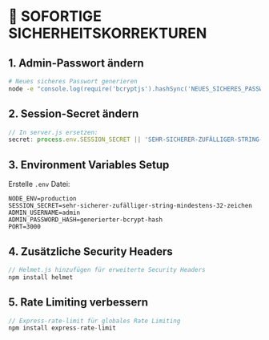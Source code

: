 # 🔐 SOFORTIGE SICHERHEITSKORREKTUREN

## 1. Admin-Passwort ändern
```bash
# Neues sicheres Passwort generieren
node -e "console.log(require('bcryptjs').hashSync('NEUES_SICHERES_PASSWORT_HIER', 12))"
```

## 2. Session-Secret ändern
```javascript
// In server.js ersetzen:
secret: process.env.SESSION_SECRET || 'SEHR-SICHERER-ZUFÄLLIGER-STRING-HIER'
```

## 3. Environment Variables Setup
Erstelle `.env` Datei:
```env
NODE_ENV=production
SESSION_SECRET=sehr-sicherer-zufälliger-string-mindestens-32-zeichen
ADMIN_USERNAME=admin
ADMIN_PASSWORD_HASH=generierter-bcrypt-hash
PORT=3000
```

## 4. Zusätzliche Security Headers
```javascript
// Helmet.js hinzufügen für erweiterte Security Headers
npm install helmet
```

## 5. Rate Limiting verbessern
```javascript
// Express-rate-limit für globales Rate Limiting
npm install express-rate-limit
```
